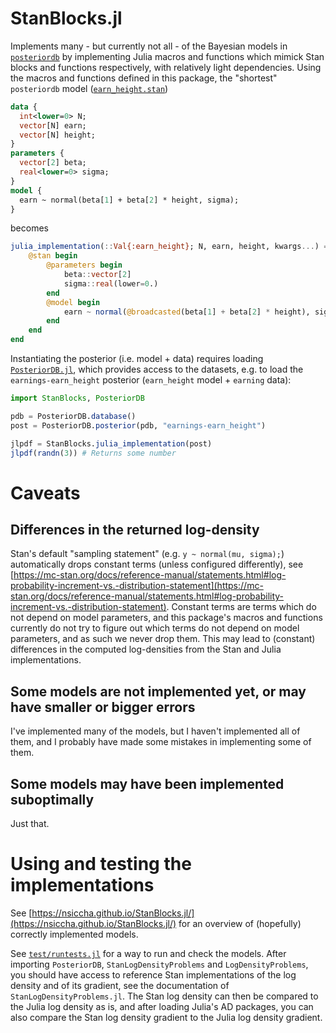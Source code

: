 # StanBlocks.jl

Implements many - but currently not all - of the Bayesian models in [`posteriordb`](https://github.com/stan-dev/posteriordb)
by implementing Julia macros and functions which mimick Stan blocks and functions respectively, with relatively light dependencies. 
Using the macros and functions defined in this package, the "shortest" `posteriordb` model ([`earn_height.stan`](https://github.com/stan-dev/posteriordb/blob/master/posterior_database/models/stan/earn_height.stan))

```stan
data {
  int<lower=0> N;
  vector[N] earn;
  vector[N] height;
}
parameters {
  vector[2] beta;
  real<lower=0> sigma;
}
model {
  earn ~ normal(beta[1] + beta[2] * height, sigma);
}
```

becomes

```julia
julia_implementation(::Val{:earn_height}; N, earn, height, kwargs...) = begin 
    @stan begin 
        @parameters begin
            beta::vector[2]
            sigma::real(lower=0.)
        end
        @model begin
            earn ~ normal(@broadcasted(beta[1] + beta[2] * height), sigma);
        end
    end
end
```

Instantiating the posterior (i.e. model + data) requires loading [`PosteriorDB.jl`](https://github.com/sethaxen/PosteriorDB.jl),
which provides access to the datasets, e.g. to load the `earnings-earn_height` posterior (`earn_height` model + `earning` data):

```julia
import StanBlocks, PosteriorDB

pdb = PosteriorDB.database()
post = PosteriorDB.posterior(pdb, "earnings-earn_height")

jlpdf = StanBlocks.julia_implementation(post)
jlpdf(randn(3)) # Returns some number
```

# Caveats

## Differences in the returned log-density

Stan's default "sampling statement" (e.g. `y ~ normal(mu, sigma);`) automatically drops constant terms (unless configured differently), see [https://mc-stan.org/docs/reference-manual/statements.html#log-probability-increment-vs.-distribution-statement](https://mc-stan.org/docs/reference-manual/statements.html#log-probability-increment-vs.-distribution-statement). 
Constant terms are terms which do not depend on model parameters, and this package's macros and functions currently do not try to figure out which terms do not depend on model parameters, and as such we never drop them.
This may lead to (constant) differences in the computed log-densities from the Stan and Julia implementations.

## Some models are not implemented yet, or may have smaller or bigger errors

I've implemented many of the models, but I haven't implemented all of them, and I probably have made some mistakes in implementing some of them.

## Some models may have been implemented suboptimally

Just that.

# Using and testing the implementations

See [https://nsiccha.github.io/StanBlocks.jl/](https://nsiccha.github.io/StanBlocks.jl/) for an overview of (hopefully) correctly implemented models.

See [`test/runtests.jl`](https://github.com/nsiccha/StanBlocks.jl/blob/main/test/runtests.jl) for a way to run and check the models. 
After importing `PosteriorDB`, `StanLogDensityProblems` and `LogDensityProblems`, you should have access to reference Stan implementations of the log density and of its gradient, see the documentation of `StanLogDensityProblems.jl`.
The Stan log density can then be compared to the Julia log density as is, and after loading Julia's AD packages, you can also compare the Stan log density gradient to the Julia log density gradient.